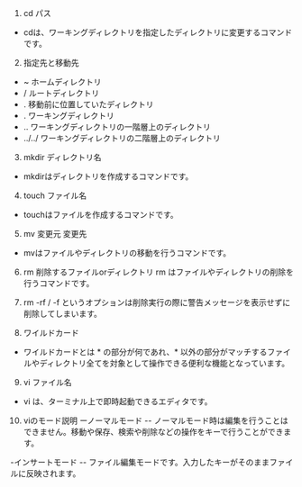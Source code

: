 1. cd パス
- cdは、ワーキングディレクトリを指定したディレクトリに変更するコマンドです。
2. 指定先と移動先
- ~ ホームディレクトリ
- / ルートディレクトリ
- . 移動前に位置していたディレクトリ
- . ワーキングディレクトリ
- .. ワーキングディレクトリの一階層上のディレクトリ
- ../../ ワーキングディレクトリの二階層上のディレクトリ

3. mkdir ディレクトリ名
- mkdirはディレクトリを作成するコマンドです。

4. touch ファイル名
- touchはファイルを作成するコマンドです。

5. mv 変更元 変更先
- mvはファイルやディレクトリの移動を行うコマンドです。

6. rm 削除するファイルorディレクトリ
rm はファイルやディレクトリの削除を行うコマンドです。

7. rm -rf /
-f というオプションは削除実行の際に警告メッセージを表示せずに削除してしまいます。

8. ワイルドカード
- ワイルドカードとは * の部分が何であれ、* 以外の部分がマッチするファイルやディレクトリ全てを対象として操作できる便利な機能となっています。

9. vi ファイル名
- vi は、ターミナル上で即時起動できるエディタです。

10. viのモード説明
ーノーマルモード
-- ノーマルモード時は編集を行うことはできません。移動や保存、検索や削除などの操作をキーで行うことができます。

-インサートモード
-- ファイル編集モードです。入力したキーがそのままファイルに反映されます。
